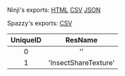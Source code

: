 Ninji's exports: [HTML](https://wuffs.org/acnh/bcsv_140/html/ItemShareTexture.html) [CSV](https://wuffs.org/acnh/bcsv_140/csv/ItemShareTexture.csv) [JSON](https://wuffs.org/acnh/bcsv_140/json/ItemShareTexture.json)

Spazzy's exports: [CSV](JSON)

| UniqueID | ResName |
|:--:|:--:|
| 0 | '' | 
| 1 | 'InsectShareTexture' | 
